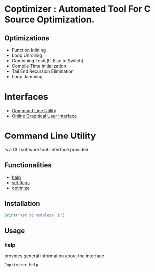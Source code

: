 # Coptimizer : Automated Tool For  C Source Optimization.

## Optimizations
  - Function Inlining
  - Loop Unrolling
  - Combining Tests(If-Else to Switch)
  - Compile Time Initialization
  - Tail End Recursion Elimination
  - Loop Jamming

# Interfaces
  - [Command Line Utility](#Command-Line-Utility)
  - [Online Graphical User Interface](#GUI)

# Command Line Utility
Is a CLI software tool. Interface provided  

## Functionalities
  - [help](###help)
  - [set flags](###set-flags)
  - [optimize](###optimize)

## Installation
```python
print("Yet to complete :D")
```

## Usage

### help

provides general information about the interface

```shell
Coptimizer help
```
